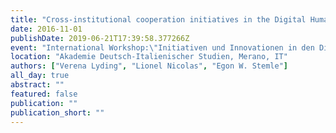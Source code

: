 ```yaml
---
title: "Cross-institutional cooperation initiatives in the Digital Humanities - challenges and infrastructures"
date: 2016-11-01
publishDate: 2019-06-21T17:39:58.377266Z
event: "International Workshop:\"Initiativen und Innovationen in den Digital Humanities\""
location: "Akademie Deutsch-Italienischer Studien, Merano, IT"
authors: ["Verena Lyding", "Lionel Nicolas", "Egon W. Stemle"]
all_day: true
abstract: ""
featured: false
publication: ""
publication_short: ""
---
```


